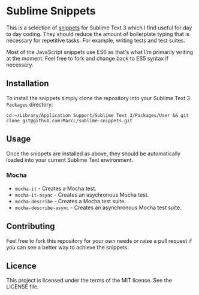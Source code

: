 # Sublime Snippets

This is a selection of [snippets](http://docs.sublimetext.info/en/latest/extensibility/snippets.html) for Sublime Text 3 which I find useful for day to day coding. They should reduce the amount of boilerplate typing that is necessary for repetitive tasks. For example, writing tests and test suites.

Most of the JavaScript snippets use ES6 as that's what I'm primarily writing at the moment. Feel free to fork and change back to ES5 syntax if necessary.

## Installation

To install the snippets simply clone the repository into your Sublime Text 3 `Packages` directory:

`cd ~/Library/Application Support/Sublime Text 3/Packages/User && git clone git@github.com:MarcL/sublime-snippets.git`

## Usage

Once the snippets are installed as above, they should be automatically loaded into your current Sublime Text environment.

### Mocha

* `mocha-it` - Creates a Mocha test.
* `mocha-it-async` - Creates an asychronous Mocha test.
* `mocha-describe` - Creates a Mocha test suite.
* `mocha-describe-async` - Creates an asynchronous Mocha test suite.

## Contributing

Feel free to fork this repository for your own needs or raise a pull request if you can see a better way to achieve the snippets.

## Licence

This project is licensed under the terms of the MIT license. See the LICENSE file.


